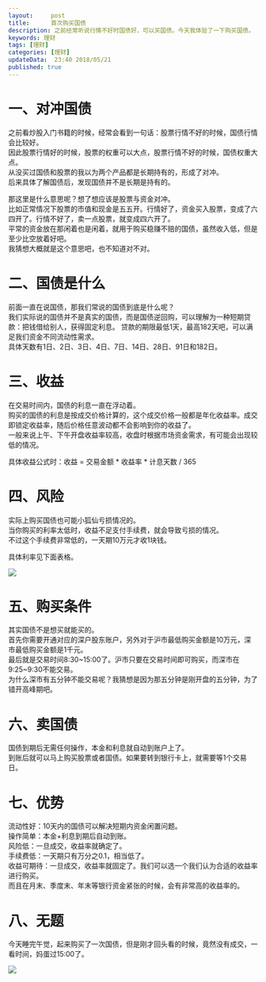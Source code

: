 ```yaml
---   
layout:     post  
title:      首次购买国债
description: 之前经常听说行情不好时国债好，可以买国债。今天我体验了一下购买国债。      
keywords: 理财
tags: [理财]  
categories: [理财]  
updateData:  23:40 2018/05/21
published: true  
---  
```



# 一、对冲国债

之前看炒股入门书籍的时候，经常会看到一句话：股票行情不好的时候，国债行情会比较好。  
因此股票行情好的时候，股票的权重可以大点，股票行情不好的时候，国债权重大点。  
从没买过国债和股票的我以为两个产品都是长期持有的，形成了对冲。  
后来具体了解国债后，发现国债并不是长期是持有的。  


那这里是什么意思呢？想了想应该是股票与资金对冲。  
比如正常情况下股票的市值和现金是五五开。行情好了，资金买入股票，变成了六四开了。行情不好了，卖一点股票，就变成四六开了。  
平常的资金放在那闲着也是闲着，就用于购买稳赚不赔的国债，虽然收入低，但是至少比空放着好吧。    
我猜想大概就是这个意思吧，也不知道对不对。  


# 二、国债是什么  

前面一直在说国债，那我们常说的国债到底是什么呢？  
我们实际说的国债并不是真实的国债，而是国债逆回购，可以理解为一种短期贷款：把钱借给别人，获得固定利息。 
贷款的期限最低1天，最高182天吧，可以满足我们资金不同流动性需求。  
具体天数有1日、2日、3日、4日、7日、14日、28日、91日和182日。  


# 三、收益


在交易时间内，国债的利息一直在浮动着。  
购买的国债的利息是按成交价格计算的，这个成交价格一般都是年化收益率。成交即锁定收益率，随后价格任意波动都不会影响到你的收益了。  
一般来说上午、下午开盘收益率较高，收盘时根据市场资金需求，有可能会出现较低的情况。  


具体收益公式时：收益 = 交易金额 * 收益率 * 计息天数 / 365    


# 四、风险


实际上购买国债也可能小狐仙亏损情况的。  
当你购买的利率太低时，收益不足支付手续费，就会导致亏损的情况。  
不过这个手续费非常低的，一天期10万元才收1块钱。  

具体利率见下面表格。  

![](//res2018.tiankonguse.com/images/2018/05/20180521222503.jpg)


# 五、购买条件

其实国债不是想买就能买的。  
首先你需要开通对应的深户股东账户，另外对于沪市最低购买金额是10万元，深市最低购买金额是1千元。  
最后就是交易时间8:30~15:00了。沪市只要在交易时间即可购买，而深市在9:25~9:30不能交易。  
为什么深市有五分钟不能交易呢？我猜想是因为那五分钟是刚开盘的五分钟，为了错开高峰期吧。  


# 六、卖国债

国债到期后无需任何操作，本金和利息就自动到账户上了。  
到账后就可以马上购买股票或者国债。如果要转到银行卡上，就需要等1个交易日。  


# 七、优势

流动性好：10天内的国债可以解决短期内资金闲置问题。  
操作简单：本金+利息到期后自动到账。  
风险低：一旦成交，收益率就确定了。  
手续费低：一天期只有万分之0.1，相当低了。  
收益可期待：一旦成交，收益率就固定了。我们可以选一个我们认为合适的收益率进行购买。  
而且在月末、季度末、年末等银行资金紧张的时候，会有非常高的收益率的。  


# 八、无题

今天睡完午觉，起来购买了一次国债，但是刚才回头看的时候，竟然没有成交，一看时间，妈蛋过15:00了。  

![](//res2018.tiankonguse.com/images/2018/05/20180521231052.jpg)




